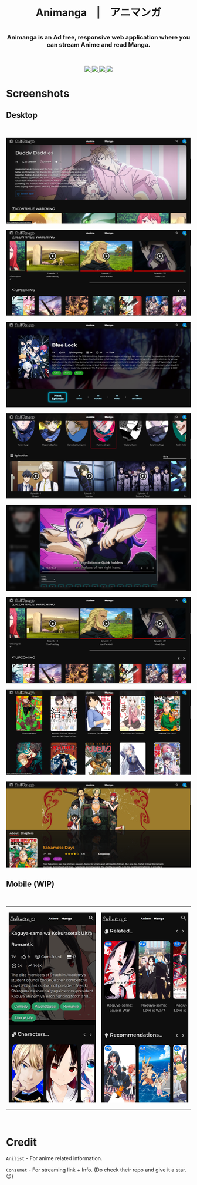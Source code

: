 <h1 align="center">Animanga &nbsp;&nbsp; | &nbsp;&nbsp; アニマンガ<h1/>
<p align="center"> 
  <h3 align="center"> Animanga is an Ad free, responsive web application where you can stream Anime and read Manga.</h3>
<p/>

<br />
<p align="center">
  <a href="https://beta.reactjs.org/">
    <img src="https://img.shields.io/github/package-json/dependency-version/KunwarVSuryavanshi/animanga-v2/react?filename=package.json&color=5fd9fb&logo=react&labelColor=222435&style=flat-square">
  </a>
  <a href="https://redux-toolkit.js.org/">
    <img src="https://img.shields.io/github/package-json/dependency-version/KunwarVSuryavanshi/animanga-v2/@reduxjs/toolkit?filename=package.json&label=redux-toolkit&color=593d88&logo=redux&labelColor=242526&style=flat-square&logoColor=b58bf7">
  </a>
  <a href="https://mui.com/">
    <img src="https://img.shields.io/github/package-json/dependency-version/KunwarVSuryavanshi/animanga-v2/@mui/material?filename=package.json&label=mui&color=007FFF&logo=mui&labelColor=242526&style=flat-square&logoColor=007FFF">
  </a>
  <a href="https://supabase.com/">
    <img src="https://img.shields.io/github/package-json/dependency-version/KunwarVSuryavanshi/animanga-v2/@supabase/supabase-js?filename=package.json&label=supabase&color=20ce80&logo=supabase&labelColor=242526&style=flat-square&logoColor=20ce80">
  </a>
</p>

# Screenshots

## Desktop

<br/>

![banner](./blob/banner1.png)
<br/>

![airing](./blob/continue.png)
<br/>

![details](./blob/details1.png)
<br/>

![details](./blob/details2.png)
<br/>

![watch](./blob/player.png)
<br/>

![continue](./blob/continue.png)
<br/>

![manga](./blob/manga.png)
<br/>

![manga-details](./blob/manga_details.png)
<br/>

## Mobile (WIP)

<br/>

<table>
<tr>
  <td>

![mobile](<./blob/localhost_6969_(Pixel%205).png>)

  </td>
  <td>

![mobile](./blob/related.png)

  </td>
</tr>
</table>

<br />

# Credit

`Anilist` - For anime related information.

`Consumet` - For streaming link + Info. (Do check their repo and give it a star. &#128521;)
